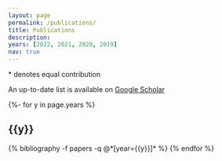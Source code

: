 ```yaml
---
layout: page
permalink: /publications/
title: Publications
description:
years: [2022, 2021, 2020, 2019]
nav: true
---
```


\* denotes equal contribution

An up-to-date list is available on <a href="https://scholar.google.com/citations?hl=en&user=GDm6BIAAAAAJ">Google Scholar</a>

<!-- _pages/publications.md -->
<div class="publications">

{%- for y in page.years %}
  <h2 class="year">{{y}}</h2>
  {% bibliography -f papers -q @*[year={{y}}]* %}
{% endfor %}

</div>
